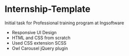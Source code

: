 # Internship-Template
Initial task for Professional training program at Ingsoftware
- Responsive UI Design
- HTML and CSS from scratch
- Used CSS extension SCSS
- Owl Carousel jQuery plugin
